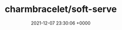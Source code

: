 ---
title: "charmbracelet/soft-serve"
link: "https://github.com/charmbracelet/soft-serve"
date: "2021-12-07 23:30:06 +0000"
---